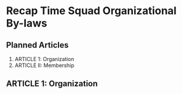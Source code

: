 # Recap Time Squad Organizational By-laws

## Planned Articles

1. ARTICLE 1: Organization
2. ARTICLE II: Membership

## ARTICLE 1: Organization
<!--stackedit_data:
eyJwcm9wZXJ0aWVzIjoiZXh0ZW5zaW9uczpcbiAgcHJlc2V0Oi
BnZm1cbiAgZW1vamk6XG4gICAgc2hvcnRjdXRzOiB0cnVlXG4i
LCJoaXN0b3J5IjpbLTEyNTUwODYwMzZdfQ==
-->